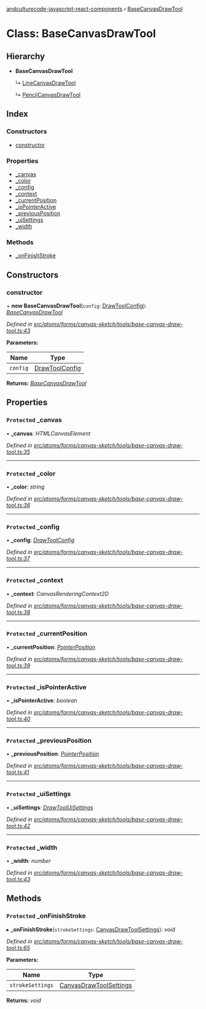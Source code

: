 [andculturecode-javascript-react-components](../README.md) › [BaseCanvasDrawTool](basecanvasdrawtool.md)

# Class: BaseCanvasDrawTool

## Hierarchy

* **BaseCanvasDrawTool**

  ↳ [LineCanvasDrawTool](linecanvasdrawtool.md)

  ↳ [PencilCanvasDrawTool](pencilcanvasdrawtool.md)

## Index

### Constructors

* [constructor](basecanvasdrawtool.md#constructor)

### Properties

* [_canvas](basecanvasdrawtool.md#protected-_canvas)
* [_color](basecanvasdrawtool.md#protected-_color)
* [_config](basecanvasdrawtool.md#protected-_config)
* [_context](basecanvasdrawtool.md#protected-_context)
* [_currentPosition](basecanvasdrawtool.md#protected-_currentposition)
* [_isPointerActive](basecanvasdrawtool.md#protected-_ispointeractive)
* [_previousPosition](basecanvasdrawtool.md#protected-_previousposition)
* [_uiSettings](basecanvasdrawtool.md#protected-_uisettings)
* [_width](basecanvasdrawtool.md#protected-_width)

### Methods

* [_onFinishStroke](basecanvasdrawtool.md#protected-_onfinishstroke)

## Constructors

###  constructor

\+ **new BaseCanvasDrawTool**(`config`: [DrawToolConfig](../interfaces/drawtoolconfig.md)): *[BaseCanvasDrawTool](basecanvasdrawtool.md)*

*Defined in [src/atoms/forms/canvas-sketch/tools/base-canvas-draw-tool.ts:43](https://github.com/AndcultureCode/AndcultureCode.JavaScript.React.Components/blob/85bf079/src/atoms/forms/canvas-sketch/tools/base-canvas-draw-tool.ts#L43)*

**Parameters:**

Name | Type |
------ | ------ |
`config` | [DrawToolConfig](../interfaces/drawtoolconfig.md) |

**Returns:** *[BaseCanvasDrawTool](basecanvasdrawtool.md)*

## Properties

### `Protected` _canvas

• **_canvas**: *HTMLCanvasElement*

*Defined in [src/atoms/forms/canvas-sketch/tools/base-canvas-draw-tool.ts:35](https://github.com/AndcultureCode/AndcultureCode.JavaScript.React.Components/blob/85bf079/src/atoms/forms/canvas-sketch/tools/base-canvas-draw-tool.ts#L35)*

___

### `Protected` _color

• **_color**: *string*

*Defined in [src/atoms/forms/canvas-sketch/tools/base-canvas-draw-tool.ts:36](https://github.com/AndcultureCode/AndcultureCode.JavaScript.React.Components/blob/85bf079/src/atoms/forms/canvas-sketch/tools/base-canvas-draw-tool.ts#L36)*

___

### `Protected` _config

• **_config**: *[DrawToolConfig](../interfaces/drawtoolconfig.md)*

*Defined in [src/atoms/forms/canvas-sketch/tools/base-canvas-draw-tool.ts:37](https://github.com/AndcultureCode/AndcultureCode.JavaScript.React.Components/blob/85bf079/src/atoms/forms/canvas-sketch/tools/base-canvas-draw-tool.ts#L37)*

___

### `Protected` _context

• **_context**: *CanvasRenderingContext2D*

*Defined in [src/atoms/forms/canvas-sketch/tools/base-canvas-draw-tool.ts:38](https://github.com/AndcultureCode/AndcultureCode.JavaScript.React.Components/blob/85bf079/src/atoms/forms/canvas-sketch/tools/base-canvas-draw-tool.ts#L38)*

___

### `Protected` _currentPosition

• **_currentPosition**: *[PointerPosition](../interfaces/pointerposition.md)*

*Defined in [src/atoms/forms/canvas-sketch/tools/base-canvas-draw-tool.ts:39](https://github.com/AndcultureCode/AndcultureCode.JavaScript.React.Components/blob/85bf079/src/atoms/forms/canvas-sketch/tools/base-canvas-draw-tool.ts#L39)*

___

### `Protected` _isPointerActive

• **_isPointerActive**: *boolean*

*Defined in [src/atoms/forms/canvas-sketch/tools/base-canvas-draw-tool.ts:40](https://github.com/AndcultureCode/AndcultureCode.JavaScript.React.Components/blob/85bf079/src/atoms/forms/canvas-sketch/tools/base-canvas-draw-tool.ts#L40)*

___

### `Protected` _previousPosition

• **_previousPosition**: *[PointerPosition](../interfaces/pointerposition.md)*

*Defined in [src/atoms/forms/canvas-sketch/tools/base-canvas-draw-tool.ts:41](https://github.com/AndcultureCode/AndcultureCode.JavaScript.React.Components/blob/85bf079/src/atoms/forms/canvas-sketch/tools/base-canvas-draw-tool.ts#L41)*

___

### `Protected` _uiSettings

• **_uiSettings**: *[DrawToolUiSettings](../interfaces/drawtooluisettings.md)*

*Defined in [src/atoms/forms/canvas-sketch/tools/base-canvas-draw-tool.ts:42](https://github.com/AndcultureCode/AndcultureCode.JavaScript.React.Components/blob/85bf079/src/atoms/forms/canvas-sketch/tools/base-canvas-draw-tool.ts#L42)*

___

### `Protected` _width

• **_width**: *number*

*Defined in [src/atoms/forms/canvas-sketch/tools/base-canvas-draw-tool.ts:43](https://github.com/AndcultureCode/AndcultureCode.JavaScript.React.Components/blob/85bf079/src/atoms/forms/canvas-sketch/tools/base-canvas-draw-tool.ts#L43)*

## Methods

### `Protected` _onFinishStroke

▸ **_onFinishStroke**(`strokeSettings`: [CanvasDrawToolSettings](../interfaces/canvasdrawtoolsettings.md)): *void*

*Defined in [src/atoms/forms/canvas-sketch/tools/base-canvas-draw-tool.ts:65](https://github.com/AndcultureCode/AndcultureCode.JavaScript.React.Components/blob/85bf079/src/atoms/forms/canvas-sketch/tools/base-canvas-draw-tool.ts#L65)*

**Parameters:**

Name | Type |
------ | ------ |
`strokeSettings` | [CanvasDrawToolSettings](../interfaces/canvasdrawtoolsettings.md) |

**Returns:** *void*
